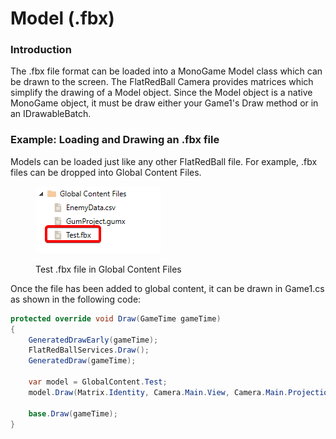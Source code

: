 # Model (.fbx)

### Introduction

The .fbx file format can be loaded into a MonoGame Model class which can be drawn to the screen. The FlatRedBall Camera provides matrices which simplify the drawing of a Model object. Since the Model object is a native MonoGame object, it must be draw either your Game1's Draw method or in an IDrawableBatch.

### Example: Loading and Drawing an .fbx file

Models can be loaded just like any other FlatRedBall file. For example, .fbx files can be dropped into Global Content Files.

<figure><img src="../../.gitbook/assets/image (24).png" alt=""><figcaption><p>Test .fbx file in Global Content Files</p></figcaption></figure>

Once the file has been added to global content, it can be drawn in Game1.cs as shown in the following code:

```csharp
protected override void Draw(GameTime gameTime)
{
    GeneratedDrawEarly(gameTime);
    FlatRedBallServices.Draw();
    GeneratedDraw(gameTime);

    var model = GlobalContent.Test;
    model.Draw(Matrix.Identity, Camera.Main.View, Camera.Main.Projection);

    base.Draw(gameTime);
}
```

